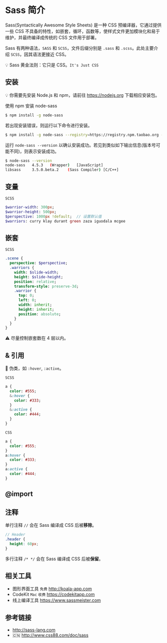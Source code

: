 # Sass 简介

Sass(Syntactically Awesome Style Sheets) 是一种 CSS 预编译器，它通过提供一些 CSS 不具备的特性，如嵌套，循环，函数等，使样式文件更加模块化和易于维护，并最终编译成传统的 CSS 文件用于部署。

Sass 有两种语法，`SASS` 和 `SCSS`，文件后缀分别是 `.sass` 和 `.scss`。此处主要介绍 `SCSS`，因其语法更接近 CSS。

💡 Sass 黄金法则：它只是 CSS。`It's Just CSS`

## 安装
💡 你需要先安装 Node.js 和 npm，请前往 https://nodejs.org 下载相应安装包。

使用 npm 安装 node-sass
```bash
$ npm install -g node-sass
```
若出现安装错误，则运行以下命令进行安装。
```bash
$ npm install -g node-sass --registry=https://registry.npm.taobao.org --disturl=https://npm.taobao.org/dist --sass-binary-site=http://npm.taobao.org/mirrors/node-sass
```
运行 `node-sass --version` 以确认安装成功。若见到类似如下输出信息(版本号可能不同)，则表示安装成功。
```bash
$ node-sass --version
node-sass	4.5.3	(Wrapper)	[JavaScript]
libsass  	3.5.0.beta.2	(Sass Compiler)	[C/C++]
```

## 变量
`SCSS`
```sass
$warrior-width: 300px;
$warrior-height: 500px;
$perspective: 1000px !default;  // 设置默认值
$warriors: curry klay durant green zaza iguodala mcgee
```

## 嵌套
`SCSS`
```sass
.scene {
  perspective: $perspective;
  .warriors {
    width: $slide-width;
    height: $slide-height;
    position: relative;
    transform-style: preserve-3d;
    .warrior {
      top: 0;
      left: 0;
      width: inherit;
      height: inherit;
      position: absolute;
    }
  }
}
```
⚠️ 尽量控制嵌套数在 4 层以内。

## & 引用
🌰 伪类，如 `:hover`, `:active`。

`SCSS`
```sass
a {
  color: #555;
  &:hover {
    color: #333;
  }
  &:active {
    color: #444;
  }
}
```
`CSS`
```css
a {
  color: #555;
}
a:hover {
  color: #333;
}
a:active {
  color: #444;
}
```

## @import


## 注释
单行注释 `//` 会在 Sass 编译成 CSS 后被**移除**。
```scss
// Header
.header {
  height: 60px;
}
```

多行注释 `/* */` 会在 Sass 编译成 CSS 后被**保留**。

## 相关工具
* 图形界面工具 `免费` http://koala-app.com
* CodeKit `Mac` `收费` https://codekitapp.com
* 线上编译工具 https://www.sassmeister.com

## 参考链接
* http://sass-lang.com
* 🇨🇳 http://www.css88.com/doc/sass
